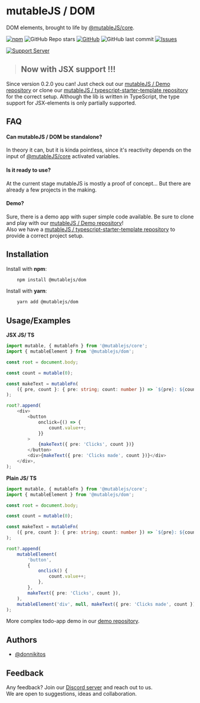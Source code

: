# mutableJS / DOM

DOM elements, brought to life by [@mutableJS/core](https://www.npmjs.com/package/@mutablejs/core).

[![npm](https://img.shields.io/npm/dt/@mutablejs/dom?style=for-the-badge)](https://www.npmjs.com/package/@mutablejs/dom) ![GitHub Repo stars](https://img.shields.io/github/stars/mutablejs/dom?label=GitHub%20Stars&style=for-the-badge) [![GitHub](https://img.shields.io/github/license/mutablejs/dom?color=blue&style=for-the-badge)](https://github.com/mutableJS/dom/blob/master/LICENSE)
![GitHub last commit](https://img.shields.io/github/last-commit/mutablejs/dom?style=for-the-badge) [![Issues](https://img.shields.io/github/issues/mutableJS/dom?style=for-the-badge)](https://github.com/mutableJS/dom/issues)

[![Support Server](https://img.shields.io/discord/978049671110987856.svg?label=Discord&logo=Discord&colorB=7289da&style=for-the-badge)](https://discord.gg/gNdgy8uS3R)

> ## Now with JSX support !!!

Since version 0.2.0 you can! Just check out our [mutableJS / Demo repository](https://github.com/mutableJS/demo) or clone our [mutableJS / typescript-starter-template repository](https://github.com/mutableJS/template-starter-typescript) for the correct setup. Although the lib is written in TypeScript, the type support for JSX-elements is only partially supported.

## FAQ

#### Can mutableJS / DOM be standalone?

In theory it can, but it is kinda pointless, since it's reactivity depends on the input of [@mutableJS/core](https://www.npmjs.com/package/@mutablejs/core) activated variables.

#### Is it ready to use?

At the current stage mutableJS is mostly a proof of concept... But there are already a few projects in the making.

#### Demo?

Sure, there is a demo app with super simple code available. Be sure to clone and play with our [mutableJS / Demo repository](https://github.com/mutableJS/demo)!\
Also we have a [mutableJS / typescript-starter-template repository](https://github.com/mutableJS/template-starter-typescript) to provide a correct project setup.

## Installation

Install with **npm**:

```bash
    npm install @mutablejs/dom
```

Install with **yarn**:

```bash
    yarn add @mutablejs/dom
```

## Usage/Examples

**JSX JS/ TS**

```typescript
import mutable, { mutableFn } from '@mutablejs/core';
import { mutableElement } from '@mutablejs/dom';

const root = document.body;

const count = mutable(0);

const makeText = mutableFn(
	({ pre, count }: { pre: string; count: number }) => `${pre}: ${count}`,
);

root?.append(
	<div>
		<button
			onclick={() => {
				count.value++;
			}}
		>
			{makeText({ pre: 'Clicks', count })}
		</button>
		<div>{makeText({ pre: 'Clicks made', count })}</div>
	</div>,
);
```

**Plain JS/ TS**

```typescript
import mutable, { mutableFn } from '@mutablejs/core';
import { mutableElement } from '@mutablejs/dom';

const root = document.body;

const count = mutable(0);

const makeText = mutableFn(
	({ pre, count }: { pre: string; count: number }) => `${pre}: ${count}`,
);

root?.append(
	mutableElement(
		'button',
		{
			onclick() {
				count.value++;
			},
		},
		makeText({ pre: 'Clicks', count }),
	),
	mutableElement('div', null, makeText({ pre: 'Clicks made', count })),
);
```

More complex todo-app demo in our [demo repository](https://github.com/mutableJS/demo).

## Authors

-   [@donnikitos](https://www.github.com/donnikitos)

## Feedback

Any feedback? Join our [Discord server](https://discord.gg/gNdgy8uS3R) and reach out to us.\
We are open to suggestions, ideas and collaboration.
